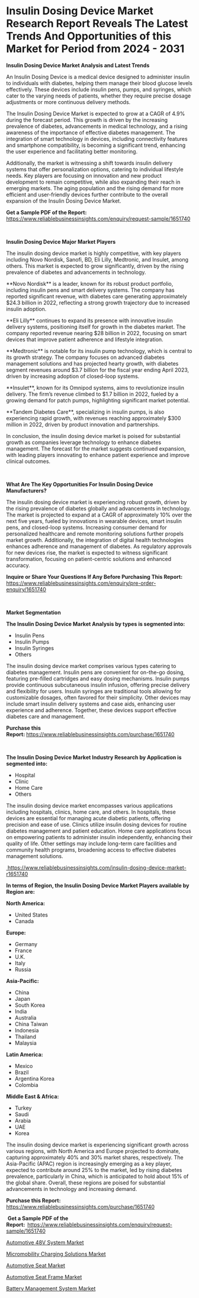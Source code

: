 <p><h1>Insulin Dosing Device Market Research Report Reveals The Latest Trends And Opportunities of this Market for Period from 2024 - 2031</h1></p><p><strong>Insulin Dosing Device Market Analysis and Latest Trends</strong></p>
<p><p>An Insulin Dosing Device is a medical device designed to administer insulin to individuals with diabetes, helping them manage their blood glucose levels effectively. These devices include insulin pens, pumps, and syringes, which cater to the varying needs of patients, whether they require precise dosage adjustments or more continuous delivery methods.</p><p>The Insulin Dosing Device Market is expected to grow at a CAGR of 4.9% during the forecast period. This growth is driven by the increasing prevalence of diabetes, advancements in medical technology, and a rising awareness of the importance of effective diabetes management. The integration of smart technology in devices, including connectivity features and smartphone compatibility, is becoming a significant trend, enhancing the user experience and facilitating better monitoring.</p><p>Additionally, the market is witnessing a shift towards insulin delivery systems that offer personalization options, catering to individual lifestyle needs. Key players are focusing on innovation and new product development to remain competitive, while also expanding their reach in emerging markets. The aging population and the rising demand for more efficient and user-friendly devices further contribute to the overall expansion of the Insulin Dosing Device Market.</p></p>
<p><strong>Get a Sample PDF of the Report:&nbsp;</strong> <a href="https://www.reliablebusinessinsights.com/enquiry/request-sample/1651740?utm_campaign=1877&utm_medium=2&utm_source=Github&utm_content=ia&utm_term=08122024&utm_id=insulin-dosing-device">https://www.reliablebusinessinsights.com/enquiry/request-sample/1651740</a></p>
<p>&nbsp;</p>
<p><strong>Insulin Dosing Device Major Market Players</strong></p>
<p><p>The insulin dosing device market is highly competitive, with key players including Novo Nordisk, Sanofi, BD, Eli Lilly, Medtronic, and Insulet, among others. This market is expected to grow significantly, driven by the rising prevalence of diabetes and advancements in technology.</p><p>**Novo Nordisk** is a leader, known for its robust product portfolio, including insulin pens and smart delivery systems. The company has reported significant revenue, with diabetes care generating approximately $24.3 billion in 2022, reflecting a strong growth trajectory due to increased insulin adoption.</p><p>**Eli Lilly** continues to expand its presence with innovative insulin delivery systems, positioning itself for growth in the diabetes market. The company reported revenue nearing $28 billion in 2022, focusing on smart devices that improve patient adherence and lifestyle integration.</p><p>**Medtronic** is notable for its insulin pump technology, which is central to its growth strategy. The company focuses on advanced diabetes management solutions and has projected hearty growth, with diabetes segment revenues around $3.7 billion for the fiscal year ending April 2023, driven by increasing adoption of closed-loop systems.</p><p>**Insulet**, known for its Omnipod systems, aims to revolutionize insulin delivery. The firm’s revenue climbed to $1.7 billion in 2022, fueled by a growing demand for patch pumps, highlighting significant market potential.</p><p>**Tandem Diabetes Care**, specializing in insulin pumps, is also experiencing rapid growth, with revenues reaching approximately $300 million in 2022, driven by product innovation and partnerships.</p><p>In conclusion, the insulin dosing device market is poised for substantial growth as companies leverage technology to enhance diabetes management. The forecast for the market suggests continued expansion, with leading players innovating to enhance patient experience and improve clinical outcomes.</p></p>
<p>&nbsp;</p>
<p><strong>What Are The Key Opportunities For Insulin Dosing Device Manufacturers?</strong></p>
<p><p>The insulin dosing device market is experiencing robust growth, driven by the rising prevalence of diabetes globally and advancements in technology. The market is projected to expand at a CAGR of approximately 10% over the next five years, fueled by innovations in wearable devices, smart insulin pens, and closed-loop systems. Increasing consumer demand for personalized healthcare and remote monitoring solutions further propels market growth. Additionally, the integration of digital health technologies enhances adherence and management of diabetes. As regulatory approvals for new devices rise, the market is expected to witness significant transformation, focusing on patient-centric solutions and enhanced accuracy.</p></p>
<p><strong>Inquire or Share Your Questions If Any Before Purchasing This Report:</strong> <a href="https://www.reliablebusinessinsights.com/enquiry/pre-order-enquiry/1651740?utm_campaign=1877&utm_medium=2&utm_source=Github&utm_content=ia&utm_term=08122024&utm_id=insulin-dosing-device">https://www.reliablebusinessinsights.com/enquiry/pre-order-enquiry/1651740</a></p>
<p>&nbsp;</p>
<p><strong>Market Segmentation</strong></p>
<p><strong>The Insulin Dosing Device Market Analysis by types is segmented into:</strong></p>
<p><ul><li>Insulin Pens</li><li>Insulin Pumps</li><li>Insulin Syringes</li><li>Others</li></ul></p>
<p><p>The insulin dosing device market comprises various types catering to diabetes management. Insulin pens are convenient for on-the-go dosing, featuring pre-filled cartridges and easy dosing mechanisms. Insulin pumps provide continuous subcutaneous insulin infusion, offering precise delivery and flexibility for users. Insulin syringes are traditional tools allowing for customizable dosages, often favored for their simplicity. Other devices may include smart insulin delivery systems and case aids, enhancing user experience and adherence. Together, these devices support effective diabetes care and management.</p></p>
<p><strong>Purchase this Report:&nbsp;</strong><a href="https://www.reliablebusinessinsights.com/purchase/1651740?utm_campaign=1877&utm_medium=2&utm_source=Github&utm_content=ia&utm_term=08122024&utm_id=insulin-dosing-device">https://www.reliablebusinessinsights.com/purchase/1651740</a></p>
<p>&nbsp;</p>
<p><strong>The Insulin Dosing Device Market Industry Research by Application is segmented into:</strong></p>
<p><ul><li>Hospital</li><li>Clinic</li><li>Home Care</li><li>Others</li></ul></p>
<p><p>The insulin dosing device market encompasses various applications including hospitals, clinics, home care, and others. In hospitals, these devices are essential for managing acute diabetic patients, offering precision and ease of use. Clinics utilize insulin dosing devices for routine diabetes management and patient education. Home care applications focus on empowering patients to administer insulin independently, enhancing their quality of life. Other settings may include long-term care facilities and community health programs, broadening access to effective diabetes management solutions.</p></p>
<p><a href="https://www.reliablebusinessinsights.com/insulin-dosing-device-market-r1651740?utm_campaign=1877&utm_medium=2&utm_source=Github&utm_content=ia&utm_term=08122024&utm_id=insulin-dosing-device">&nbsp;https://www.reliablebusinessinsights.com/insulin-dosing-device-market-r1651740</a></p>
<p><strong>In terms of Region, the Insulin Dosing Device Market Players available by Region are:</strong></p>
<p>
    <p> <strong> North America: </strong>
        <ul>
            <li>United States</li>
            <li>Canada</li>
        </ul>
        </p> 
    <p> <strong> Europe: </strong>
        <ul>
            <li>Germany</li>
            <li>France</li>
            <li>U.K.</li>
            <li>Italy</li>
            <li>Russia</li>
        </ul>
        </p> 
    <p> <strong> Asia-Pacific: </strong>
        <ul>
            <li>China</li>
            <li>Japan</li>
            <li>South Korea</li>
            <li>India</li>
            <li>Australia</li>
            <li>China Taiwan</li>
            <li>Indonesia</li>
            <li>Thailand</li>
            <li>Malaysia</li>
        </ul>
        </p> 
    <p> <strong> Latin America: </strong>
        <ul>
            <li>Mexico</li>
            <li>Brazil</li>
            <li>Argentina Korea</li>
            <li>Colombia</li>
        </ul>
        </p> 
    <p> <strong> Middle East & Africa: </strong>
        <ul>
            <li>Turkey</li>
            <li>Saudi</li>
            <li>Arabia</li>
            <li>UAE</li>
            <li>Korea</li>
        </ul>
    </p>
    </p>
<p><p>The insulin dosing device market is experiencing significant growth across various regions, with North America and Europe projected to dominate, capturing approximately 40% and 30% market shares, respectively. The Asia-Pacific (APAC) region is increasingly emerging as a key player, expected to contribute around 25% to the market, led by rising diabetes prevalence, particularly in China, which is anticipated to hold about 15% of the global share. Overall, these regions are poised for substantial advancements in technology and increasing demand.</p></p>
<p><strong>Purchase this Report: </strong><a href="https://www.reliablebusinessinsights.com/purchase/1651740?utm_campaign=1877&utm_medium=2&utm_source=Github&utm_content=ia&utm_term=08122024&utm_id=insulin-dosing-device">https://www.reliablebusinessinsights.com/purchase/1651740</a></p>
<p>&nbsp;<strong>Get a Sample PDF of the Report:&nbsp;&nbsp;</strong><a href="https://www.reliablebusinessinsights.com/enquiry/request-sample/1651740?utm_campaign=1877&utm_medium=2&utm_source=Github&utm_content=ia&utm_term=08122024&utm_id=insulin-dosing-device">https://www.reliablebusinessinsights.com/enquiry/request-sample/1651740</a></p>
<p><strong></strong></p>
<p><p><a href="https://www.linkedin.com/pulse/futur-trend-quest-sl8ue?utm_campaign=1877&utm_medium=2&utm_source=Github&utm_content=ia&utm_term=08122024&utm_id=insulin-dosing-device">Automotive 48V System Market</a></p><p><a href="https://github.com/delindacallegari68/Market-Research-Report-List-1/blob/main/micromobility-charging-solutions-market.md?utm_campaign=1877&utm_medium=2&utm_source=Github&utm_content=ia&utm_term=08122024&utm_id=insulin-dosing-device">Micromobility Charging Solutions Market</a></p><p><a href="https://www.linkedin.com/pulse/futur-trend-quest-sl8ue?utm_campaign=1877&utm_medium=2&utm_source=Github&utm_content=ia&utm_term=08122024&utm_id=insulin-dosing-device">Automotive Seat Market</a></p><p><a href="https://www.linkedin.com/pulse/futur-trend-quest-sl8ue?utm_campaign=1877&utm_medium=2&utm_source=Github&utm_content=ia&utm_term=08122024&utm_id=insulin-dosing-device">Automotive Seat Frame Market</a></p><p><a href="https://www.linkedin.com/pulse/futur-trend-quest-sl8ue?utm_campaign=1877&utm_medium=2&utm_source=Github&utm_content=ia&utm_term=08122024&utm_id=insulin-dosing-device">Battery Management System Market</a></p></p>